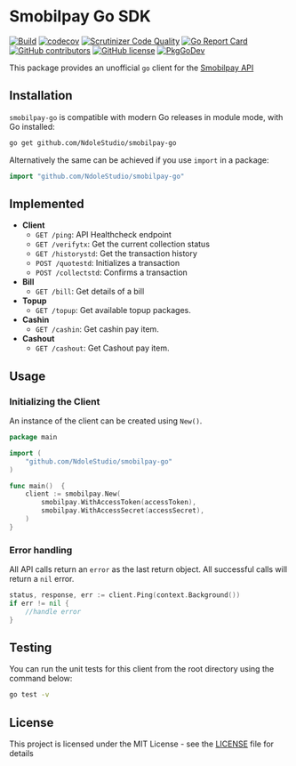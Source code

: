 # Smobilpay Go SDK

[![Build](https://github.com/NdoleStudio/smobilpay-go/actions/workflows/main.yml/badge.svg)](https://github.com/NdoleStudio/smobilpay-go/actions/workflows/main.yml)
[![codecov](https://codecov.io/gh/NdoleStudio/smobilpay-go/branch/main/graph/badge.svg)](https://codecov.io/gh/NdoleStudio/smobilpay-go)
[![Scrutinizer Code Quality](https://scrutinizer-ci.com/g/NdoleStudio/smobilpay-go/badges/quality-score.png?b=main)](https://scrutinizer-ci.com/g/NdoleStudio/smobilpay-go/?branch=main)
[![Go Report Card](https://goreportcard.com/badge/github.com/NdoleStudio/smobilpay-go)](https://goreportcard.com/report/github.com/NdoleStudio/smobilpay-go)
[![GitHub contributors](https://img.shields.io/github/contributors/NdoleStudio/smobilpay-go)](https://github.com/NdoleStudio/smobilpay-go/graphs/contributors)
[![GitHub license](https://img.shields.io/github/license/NdoleStudio/smobilpay-go?color=brightgreen)](https://github.com/NdoleStudio/smobilpay-go/blob/master/LICENSE)
[![PkgGoDev](https://pkg.go.dev/badge/github.com/NdoleStudio/smobilpay-go)](https://pkg.go.dev/github.com/NdoleStudio/smobilpay-go)


This package provides an unofficial `go` client for the [Smobilpay API](https://apidocs.smobilpay.com/s3papi/index.html)

## Installation

`smobilpay-go` is compatible with modern Go releases in module mode, with Go installed:

```bash
go get github.com/NdoleStudio/smobilpay-go
```

Alternatively the same can be achieved if you use `import` in a package:

```go
import "github.com/NdoleStudio/smobilpay-go"
```


## Implemented

- **Client**
  - `GET /ping`:  API Healthcheck endpoint
  - `GET /verifytx`: Get the current collection status
  - `GET /historystd`: Get the transaction history
  - `POST /quotestd`: Initializes a transaction
  - `POST /collectstd`: Confirms a transaction
- **Bill**
  - `GET /bill`: Get details of a bill
- **Topup**
  - `GET /topup`: Get available topup packages.
- **Cashin**
  - `GET /cashin`: Get cashin pay item.
- **Cashout**
  - `GET /cashout`: Get Cashout pay item.

## Usage

### Initializing the Client

An instance of the client can be created using `New()`.

```go
package main

import (
    "github.com/NdoleStudio/smobilpay-go"
)

func main()  {
    client := smobilpay.New(
        smobilpay.WithAccessToken(accessToken),
        smobilpay.WithAccessSecret(accessSecret),
    )
}
```

### Error handling

All API calls return an `error` as the last return object. All successful calls will return a `nil` error.

```go
status, response, err := client.Ping(context.Background())
if err != nil {
    //handle error
}
```

## Testing

You can run the unit tests for this client from the root directory using the command below:

```bash
go test -v
```

## License

This project is licensed under the MIT License - see the [LICENSE](LICENSE) file for details
